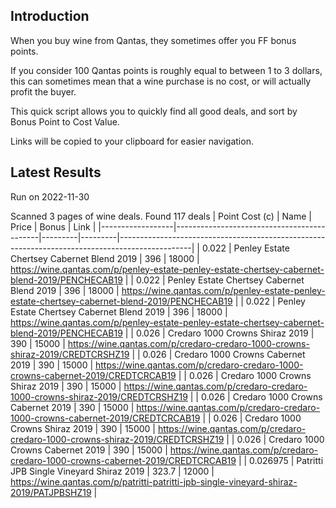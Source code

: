 ## Introduction

When you buy wine from Qantas, they sometimes offer you FF bonus points. 

If you consider 100 Qantas points is roughly equal to between 1 to 3 dollars, this can sometimes mean that a wine purchase is no cost, or will actually profit the buyer.

This quick script allows you to quickly find all good deals, and sort by Bonus Point to Cost Value.

Links will be copied to your clipboard for easier navigation.

## Latest Results

Run on 2022-11-30

Scanned 3 pages of wine deals.
Found 117 deals
|   Point Cost (c) | Name                                       |   Price |   Bonus | Link                                                                                           |
|------------------|--------------------------------------------|---------|---------|------------------------------------------------------------------------------------------------|
|         0.022    | Penley Estate Chertsey Cabernet Blend 2019 |   396   |   18000 | https://wine.qantas.com/p/penley-estate-penley-estate-chertsey-cabernet-blend-2019/PENCHECAB19 |
|         0.022    | Penley Estate Chertsey Cabernet Blend 2019 |   396   |   18000 | https://wine.qantas.com/p/penley-estate-penley-estate-chertsey-cabernet-blend-2019/PENCHECAB19 |
|         0.022    | Penley Estate Chertsey Cabernet Blend 2019 |   396   |   18000 | https://wine.qantas.com/p/penley-estate-penley-estate-chertsey-cabernet-blend-2019/PENCHECAB19 |
|         0.026    | Credaro 1000 Crowns Shiraz 2019            |   390   |   15000 | https://wine.qantas.com/p/credaro-credaro-1000-crowns-shiraz-2019/CREDTCRSHZ19                 |
|         0.026    | Credaro 1000 Crowns Cabernet 2019          |   390   |   15000 | https://wine.qantas.com/p/credaro-credaro-1000-crowns-cabernet-2019/CREDTCRCAB19               |
|         0.026    | Credaro 1000 Crowns Shiraz 2019            |   390   |   15000 | https://wine.qantas.com/p/credaro-credaro-1000-crowns-shiraz-2019/CREDTCRSHZ19                 |
|         0.026    | Credaro 1000 Crowns Cabernet 2019          |   390   |   15000 | https://wine.qantas.com/p/credaro-credaro-1000-crowns-cabernet-2019/CREDTCRCAB19               |
|         0.026    | Credaro 1000 Crowns Shiraz 2019            |   390   |   15000 | https://wine.qantas.com/p/credaro-credaro-1000-crowns-shiraz-2019/CREDTCRSHZ19                 |
|         0.026    | Credaro 1000 Crowns Cabernet 2019          |   390   |   15000 | https://wine.qantas.com/p/credaro-credaro-1000-crowns-cabernet-2019/CREDTCRCAB19               |
|         0.026975 | Patritti JPB Single Vineyard Shiraz 2019   |   323.7 |   12000 | https://wine.qantas.com/p/patritti-patritti-jpb-single-vineyard-shiraz-2019/PATJPBSHZ19        |

